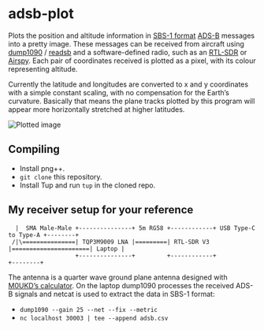 # adsb-plot

Plots the position and altitude information in [SBS-1 format](http://woodair.net/sbs/article/barebones42_socket_data.htm) [ADS-B](https://www.sigidwiki.com/wiki/Automatic_Dependent_Surveillance-Broadcast_(ADS-B)) messages into a pretty image. These messages can be received from aircraft using [dump1090](https://github.com/flightaware/dump1090) / [readsb](https://github.com/Mictronics/readsb-protobuf) and a software-defined radio, such as an [RTL-SDR](https://rtl-sdr.com/) or [Airspy](https://airspy.com/). Each pair of coordinates received is plotted as a pixel, with its colour representing altitude.

Currently the latitude and longitudes are converted to x and y coordinates with a simple constant scaling, with no compensation for the Earth’s curvature. Basically that means the plane tracks plotted by this program will appear more horizontally stretched at higher latitudes.

![Plotted image](sample.png)

## Compiling

- Install png++.
- `git clone` this repository.
- Install Tup and run `tup` in the cloned repo.

## My receiver setup for your reference

```
  |  SMA Male-Male +---------------+ 5m RG58 +------------+ USB Type-C to Type-A +--------+
 /|\===============| TQP3M9009 LNA |=========| RTL-SDR V3 |======================| Laptop |
                   +---------------+         +------------+                      +--------+
```

The antenna is a quarter wave ground plane antenna designed with [M0UKD’s calculator](https://m0ukd.com/calculators/quarter-wave-ground-plane-antenna-calculator/). On the laptop dump1090 processes the received ADS-B signals and netcat is used to extract the data in SBS-1 format:

- `dump1090 --gain 25 --net --fix --metric`
- `nc localhost 30003 | tee --append adsb.csv`

